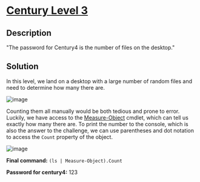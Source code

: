 # [Century Level 3](https://underthewire.tech/century-3)
## Description
"The password for Century4 is the number of files on the desktop."

## Solution
In this level, we land on a desktop with a large number of random files and need to determine how many there are.

![image](https://github.com/user-attachments/assets/d576caba-9f75-4f59-87cd-375c52a056e1)

Counting them all manually would be both tedious and prone to error. Luckily, we have access to the [Measure-Object](https://learn.microsoft.com/en-us/powershell/module/microsoft.powershell.utility/measure-object?view=powershell-7.5) cmdlet, which can tell us exactly how many there are. To print the number to the console, which is also the answer to the challenge, we can use parentheses and dot notation to access the `Count` property of the object.

![image](https://github.com/user-attachments/assets/9653c3f5-c34b-491f-a829-ed14d7e9b2a7)

**Final command:** `(ls | Measure-Object).Count`

**Password for century4:** 123
